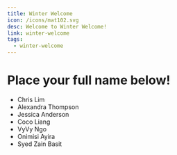 ```yaml
---
title: Winter Welcome
icon: /icons/mat102.svg
desc: Welcome to Winter Welcome!
link: winter-welcome
tags:
  - winter-welcome
---
```


# Place your full name below!

- Chris Lim
- Alexandra Thompson
- Jessica Anderson
- Coco Liang
- VyVy Ngo
- Onimisi Ayira
- Syed Zain Basit
